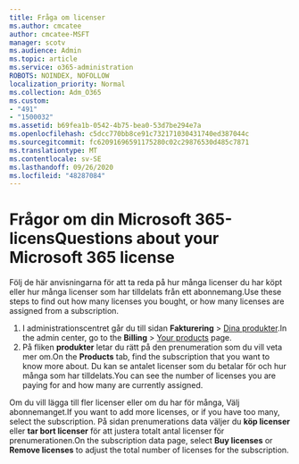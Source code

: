 ```yaml
---
title: Fråga om licenser
ms.author: cmcatee
author: cmcatee-MSFT
manager: scotv
ms.audience: Admin
ms.topic: article
ms.service: o365-administration
ROBOTS: NOINDEX, NOFOLLOW
localization_priority: Normal
ms.collection: Adm_O365
ms.custom:
- "491"
- "1500032"
ms.assetid: b69fea1b-0542-4b75-bea0-53d7be294e7a
ms.openlocfilehash: c5dcc770bb8ce91c732171030431740ed387044c
ms.sourcegitcommit: fc62091696591175280c02c29876530d485c7871
ms.translationtype: MT
ms.contentlocale: sv-SE
ms.lasthandoff: 09/26/2020
ms.locfileid: "48287084"
---
```

# <a name="questions-about-your-microsoft-365-license"></a><span data-ttu-id="0bd7b-102">Frågor om din Microsoft 365-licens</span><span class="sxs-lookup"><span data-stu-id="0bd7b-102">Questions about your Microsoft 365 license</span></span>

<span data-ttu-id="0bd7b-103">Följ de här anvisningarna för att ta reda på hur många licenser du har köpt eller hur många licenser som har tilldelats från ett abonnemang.</span><span class="sxs-lookup"><span data-stu-id="0bd7b-103">Use these steps to find out how many licenses you bought, or how many licenses are assigned from a subscription.</span></span>
  
1. <span data-ttu-id="0bd7b-104">I administrationscentret går du till sidan **Fakturering** \> [Dina produkter](https://go.microsoft.com/fwlink/p/?linkid=842054).</span><span class="sxs-lookup"><span data-stu-id="0bd7b-104">In the admin center, go to the **Billing** \> [Your products](https://go.microsoft.com/fwlink/p/?linkid=842054) page.</span></span>
2. <span data-ttu-id="0bd7b-105">På fliken **produkter** letar du rätt på den prenumeration som du vill veta mer om.</span><span class="sxs-lookup"><span data-stu-id="0bd7b-105">On the **Products** tab, find the subscription that you want to know more about.</span></span> <span data-ttu-id="0bd7b-106">Du kan se antalet licenser som du betalar för och hur många som har tilldelats.</span><span class="sxs-lookup"><span data-stu-id="0bd7b-106">You can see the number of licenses you are paying for and how many are currently assigned.</span></span>

<span data-ttu-id="0bd7b-107">Om du vill lägga till fler licenser eller om du har för många, Välj abonnemanget.</span><span class="sxs-lookup"><span data-stu-id="0bd7b-107">If you want to add more licenses, or if you have too many, select the subscription.</span></span> <span data-ttu-id="0bd7b-108">På sidan prenumerations data väljer du **köp licenser** eller **tar bort licenser** för att justera totalt antal licenser för prenumerationen.</span><span class="sxs-lookup"><span data-stu-id="0bd7b-108">On the subscription data page, select **Buy licenses** or **Remove licenses** to adjust the total number of licenses for the subscription.</span></span>